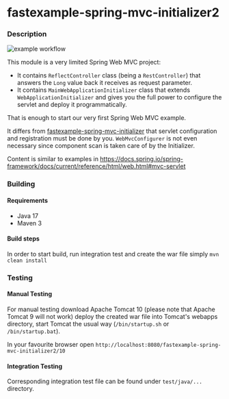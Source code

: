 # fastexample-spring-mvc-initializer2
### Description
![example workflow](https://github.com/fastexample/spring/actions/workflows/maven.yml/badge.svg)

This module is a very limited Spring Web MVC project:
* It contains `ReflectController` class (being a `RestController`) that answers the `Long` value back it receives as
  request parameter.
* It contains `MainWebApplicationInitializer` class that extends `WebApplicationInitializer` and gives you the full
power to configure the servlet and deploy it programmatically.

That is enough to start our very first Spring Web MVC example.

It differs from [fastexample-spring-mvc-initializer](https://github.com/fastexample/spring/tree/main/fastexample-mvc-initializer)
that servlet configuration and registration must be done by you. `WebMvcConfigurer` is not even necessary since
component scan is taken care of by the Initializer.

Content is similar to examples in https://docs.spring.io/spring-framework/docs/current/reference/html/web.html#mvc-servlet
### Building
#### Requirements
* Java 17
* Maven 3

#### Build steps
In order to start build, run integration test and create the war file simply
`mvn clean install`

### Testing
#### Manual Testing
For manual testing download Apache Tomcat 10 (please note that Apache Tomcat 9 will not work) deploy the created war
file into Tomcat's webapps directory, start Tomcat the usual way (`/bin/startup.sh` or `/bin/startup.bat`).

In your favourite browser open `http://localhost:8080/fastexample-spring-mvc-initializer2/10`

#### Integration Testing
Corresponding integration test file can be found under `test/java/...` directory.

